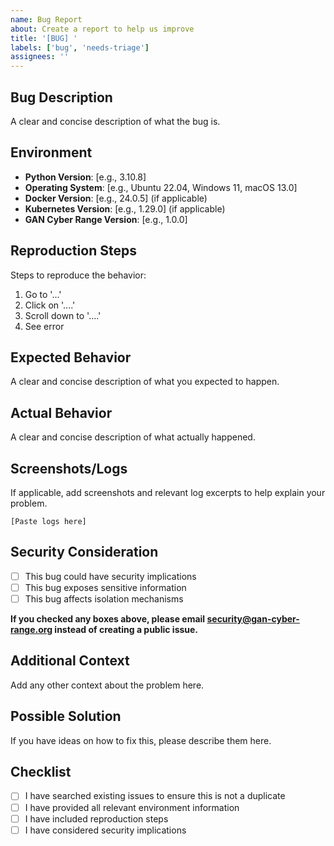```yaml
---
name: Bug Report
about: Create a report to help us improve
title: '[BUG] '
labels: ['bug', 'needs-triage']
assignees: ''
---
```


## Bug Description
A clear and concise description of what the bug is.

## Environment
- **Python Version**: [e.g., 3.10.8]
- **Operating System**: [e.g., Ubuntu 22.04, Windows 11, macOS 13.0]
- **Docker Version**: [e.g., 24.0.5] (if applicable)
- **Kubernetes Version**: [e.g., 1.29.0] (if applicable)
- **GAN Cyber Range Version**: [e.g., 1.0.0]

## Reproduction Steps
Steps to reproduce the behavior:
1. Go to '...'
2. Click on '....'
3. Scroll down to '....'
4. See error

## Expected Behavior
A clear and concise description of what you expected to happen.

## Actual Behavior
A clear and concise description of what actually happened.

## Screenshots/Logs
If applicable, add screenshots and relevant log excerpts to help explain your problem.

```
[Paste logs here]
```

## Security Consideration
- [ ] This bug could have security implications
- [ ] This bug exposes sensitive information
- [ ] This bug affects isolation mechanisms

**If you checked any boxes above, please email security@gan-cyber-range.org instead of creating a public issue.**

## Additional Context
Add any other context about the problem here.

## Possible Solution
If you have ideas on how to fix this, please describe them here.

## Checklist
- [ ] I have searched existing issues to ensure this is not a duplicate
- [ ] I have provided all relevant environment information
- [ ] I have included reproduction steps
- [ ] I have considered security implications